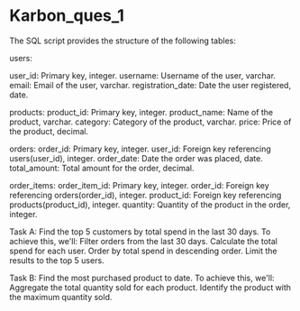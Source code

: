 # Karbon_ques_1
The SQL script provides the structure of the following tables:

users:

user_id: Primary key, integer.
username: Username of the user, varchar.
email: Email of the user, varchar.
registration_date: Date the user registered, date.

products:
product_id: Primary key, integer.
product_name: Name of the product, varchar.
category: Category of the product, varchar.
price: Price of the product, decimal.

orders:
order_id: Primary key, integer.
user_id: Foreign key referencing users(user_id), integer.
order_date: Date the order was placed, date.
total_amount: Total amount for the order, decimal.

order_items:
order_item_id: Primary key, integer.
order_id: Foreign key referencing orders(order_id), integer.
product_id: Foreign key referencing products(product_id), integer.
quantity: Quantity of the product in the order, integer.

Task A: Find the top 5 customers by total spend in the last 30 days.
To achieve this, we'll:
Filter orders from the last 30 days.
Calculate the total spend for each user.
Order by total spend in descending order.
Limit the results to the top 5 users.

Task B: Find the most purchased product to date.
To achieve this, we'll:
Aggregate the total quantity sold for each product.
Identify the product with the maximum quantity sold.
